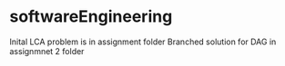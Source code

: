 # softwareEngineering
Inital LCA problem is in assignment folder
Branched solution for DAG in assignmnet 2 folder
